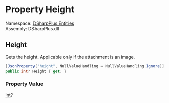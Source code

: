 # Property Height

Namespace: [DSharpPlus.Entities](DSharpPlus.Entities.md)  
Assembly: DSharpPlus.dll

## <a id="DSharpPlus_Entities_DiscordAttachment_Height"></a>Height

Gets the height. Applicable only if the attachment is an image.

```csharp
[JsonProperty("height", NullValueHandling = NullValueHandling.Ignore)]
public int? Height { get; }
```

### Property Value

[int](https://learn.microsoft.com/dotnet/api/system.int32)?


